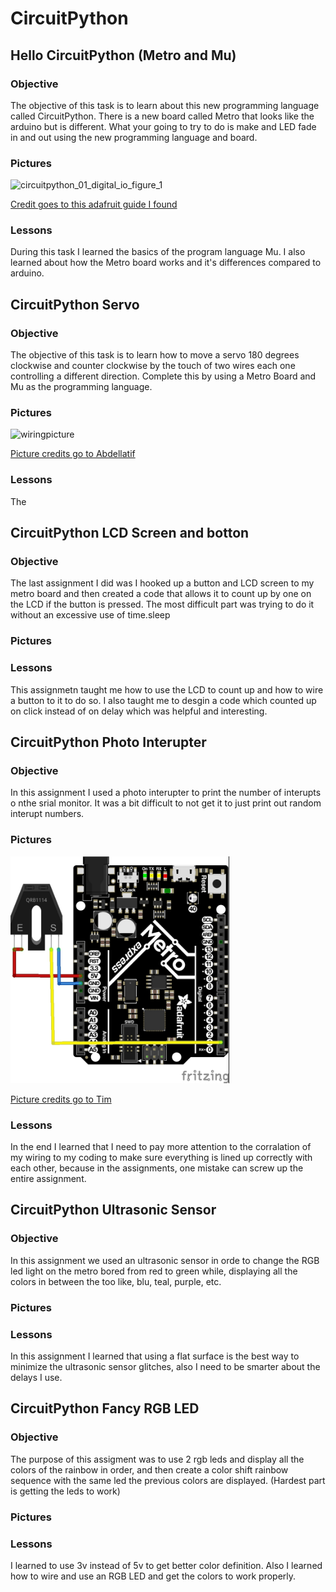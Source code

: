 # CircuitPython
## Hello CircuitPython (Metro and Mu)
### Objective
The objective of this task is to learn about this new programming language called CircuitPython. There is a new board called Metro that looks like the arduino but is different. What your going to try to do is make and LED fade in and out using the new programming language and board.

### Pictures

![circuitpython_01_digital_io_figure_1](https://user-images.githubusercontent.com/54993981/68688544-e8322b00-053c-11ea-9dc8-f1a2ed58d18d.png)

[Credit goes to this adafruit guide I found](https://learn.adafruit.com/circuitpython-digital-inputs-and-outputs/digital-outputs)

### Lessons
During this task I learned the basics of the program language Mu. I also learned about how the Metro board works and it's differences compared to arduino. 



## CircuitPython Servo
### Objective
The objective of this task is to learn how to move a servo 180 degrees clockwise and counter clockwise by the touch of two wires each one controlling a different direction. Complete this by using a Metro Board and Mu as the programming language.

### Pictures
![wiringpicture](https://user-images.githubusercontent.com/54993981/68686792-2e39bf80-053a-11ea-9003-1802b85f8b44.PNG)

[Picture credits go to Abdellatif](https://github.com/ayahya70/CircuitPython)

### Lessons
The


## CircuitPython LCD Screen and botton
### Objective

The last assignment I did was I hooked up a button
and LCD screen to my metro board and then created a
code that allows it to count up by one on the LCD
if the button is pressed. The most difficult part was
trying to do it without an excessive use of time.sleep

### Pictures


### Lessons
This assignmetn taught me how to use the LCD to count up and how to wire a button to it to do so. I also taught me to desgin a code which counted up on click instead of on delay which was helpful and interesting. 


## CircuitPython Photo Interupter
### Objective

In this assignment I used a photo interupter to print the
number of interupts o nthe srial monitor. It was a bit
difficult to not get it to just print out random interupt
numbers.

### Pictures

<img src="https://github.com/tweissm35/CircuitPython/blob/master/media/photointerrupter.jpg" width="350">

[Picture credits go to Tim](https://github.com/tweissm35/CircuitPython/blob/master/media/photointerrupter.jpg)

### Lessons
In the end I learned that I need to pay more attention to the corralation of my wiring to my coding to make sure everything is lined up correctly with each other, because in the assignments, one mistake can screw up the entire assignment. 



## CircuitPython Ultrasonic Sensor
### Objective

In this assignment we used an ultrasonic sensor in orde
to change the RGB led light on the metro bored from 
red to green while, displaying all the colors in between 
the too like, blu, teal, purple, etc. 

### Pictures

### Lessons
In this assignment I learned that using a flat surface is the best way to minimize the ultrasonic sensor glitches, also I need to be smarter about the delays I use. 



## CircuitPython Fancy RGB LED
### Objective

The purpose of this assigment was to use 2 rgb leds and 
display all the colors of the rainbow in order, and then 
create a color shift rainbow sequence with the same led 
the previous colors are displayed. (Hardest part is 
getting the leds to work)

### Pictures

### Lessons
I learned to use 3v instead of 5v to get better color definition. Also I learned how to wire and use an RGB LED and get the colors to work properly. 































